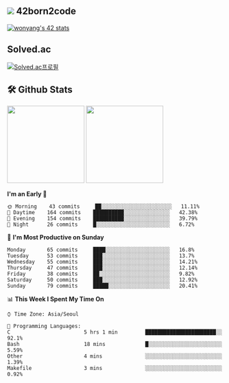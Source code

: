 
## <img src="https://img.shields.io/badge/-000000?style=flat&logo=42&logoColor=white"> 42born2code
[![wonyang's 42 stats](https://badge42.vercel.app/api/v2/cl5nhe5b6007809kydha7ht42/stats?cursusId=21&coalitionId=88)](https://profile.intra.42.fr/users/wonyang)

## Solved.ac
[![Solved.ac프로필](http://mazassumnida.wtf/api/v2/generate_badge?boj=bennyws)](https://solved.ac/bennyws)

## 🛠️ Github Stats
<p>
  <img height="180em" src="https://github-readme-stats-veggie-garden.vercel.app/api?username=gemstoneyang&show_icons=true&include_all_commits=true&bg_color=30,e96443,904e95&title_color=fff&text_color=fff">
  <img height="180em" src="https://github-readme-stats-veggie-garden.vercel.app/api/top-langs/?username=gemstoneyang&layout=compact&bg_color=30,e96443,904e95&title_color=fff&text_color=fff">
</p>

<!--START_SECTION:waka-->
**I'm an Early 🐤** 

```text
🌞 Morning    43 commits     ██░░░░░░░░░░░░░░░░░░░░░░░   11.11% 
🌆 Daytime    164 commits    ██████████░░░░░░░░░░░░░░░   42.38% 
🌃 Evening    154 commits    ██████████░░░░░░░░░░░░░░░   39.79% 
🌙 Night      26 commits     █░░░░░░░░░░░░░░░░░░░░░░░░   6.72%

```
📅 **I'm Most Productive on Sunday** 

```text
Monday       65 commits     ████░░░░░░░░░░░░░░░░░░░░░   16.8% 
Tuesday      53 commits     ███░░░░░░░░░░░░░░░░░░░░░░   13.7% 
Wednesday    55 commits     ███░░░░░░░░░░░░░░░░░░░░░░   14.21% 
Thursday     47 commits     ███░░░░░░░░░░░░░░░░░░░░░░   12.14% 
Friday       38 commits     ██░░░░░░░░░░░░░░░░░░░░░░░   9.82% 
Saturday     50 commits     ███░░░░░░░░░░░░░░░░░░░░░░   12.92% 
Sunday       79 commits     █████░░░░░░░░░░░░░░░░░░░░   20.41%

```


📊 **This Week I Spent My Time On** 

```text
⌚︎ Time Zone: Asia/Seoul

💬 Programming Languages: 
C                        5 hrs 1 min         ███████████████████████░░   92.1% 
Bash                     18 mins             █░░░░░░░░░░░░░░░░░░░░░░░░   5.59% 
Other                    4 mins              ░░░░░░░░░░░░░░░░░░░░░░░░░   1.39% 
Makefile                 3 mins              ░░░░░░░░░░░░░░░░░░░░░░░░░   0.92%

```


<!--END_SECTION:waka-->
